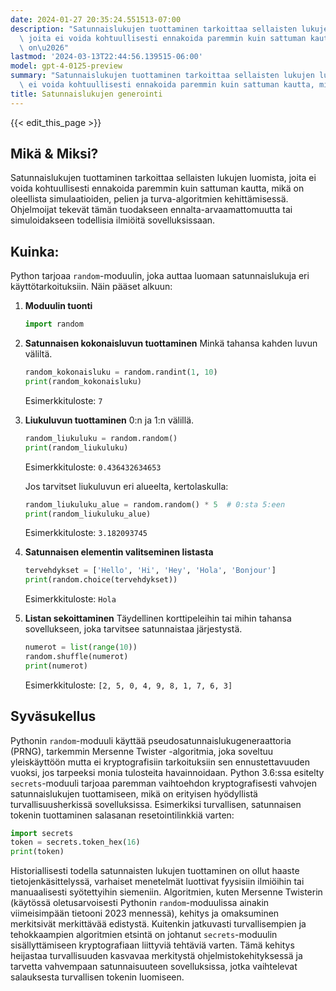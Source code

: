 ```yaml
---
date: 2024-01-27 20:35:24.551513-07:00
description: "Satunnaislukujen tuottaminen tarkoittaa sellaisten lukujen luomista,\
  \ joita ei voida kohtuullisesti ennakoida paremmin kuin sattuman kautta, mik\xE4\
  \ on\u2026"
lastmod: '2024-03-13T22:44:56.139515-06:00'
model: gpt-4-0125-preview
summary: "Satunnaislukujen tuottaminen tarkoittaa sellaisten lukujen luomista, joita\
  \ ei voida kohtuullisesti ennakoida paremmin kuin sattuman kautta, mik\xE4 on\u2026"
title: Satunnaislukujen generointi
---
```


{{< edit_this_page >}}

## Mikä & Miksi?

Satunnaislukujen tuottaminen tarkoittaa sellaisten lukujen luomista, joita ei voida kohtuullisesti ennakoida paremmin kuin sattuman kautta, mikä on oleellista simulaatioiden, pelien ja turva-algoritmien kehittämisessä. Ohjelmoijat tekevät tämän tuodakseen ennalta-arvaamattomuutta tai simuloidakseen todellisia ilmiöitä sovelluksissaan.

## Kuinka:

Python tarjoaa `random`-moduulin, joka auttaa luomaan satunnaislukuja eri käyttötarkoituksiin. Näin pääset alkuun:

1. **Moduulin tuonti**
    ```Python
    import random
    ```

2. **Satunnaisen kokonaisluvun tuottaminen**
    Minkä tahansa kahden luvun väliltä.
    ```Python
    random_kokonaisluku = random.randint(1, 10)
    print(random_kokonaisluku)
    ```
    Esimerkkituloste: `7`

3. **Liukuluvun tuottaminen**
    0:n ja 1:n välillä.
    ```Python
    random_liukuluku = random.random()
    print(random_liukuluku)
    ```
    Esimerkkituloste: `0.436432634653`

    Jos tarvitset liukuluvun eri alueelta, kertolaskulla:
    ```Python
    random_liukuluku_alue = random.random() * 5  # 0:sta 5:een
    print(random_liukuluku_alue)
    ```
    Esimerkkituloste: `3.182093745`

4. **Satunnaisen elementin valitseminen listasta**
    ```Python
    tervehdykset = ['Hello', 'Hi', 'Hey', 'Hola', 'Bonjour']
    print(random.choice(tervehdykset))
    ```
    Esimerkkituloste: `Hola`

5. **Listan sekoittaminen**
    Täydellinen korttipeleihin tai mihin tahansa sovellukseen, joka tarvitsee satunnaistaa järjestystä.
    ```Python
    numerot = list(range(10))
    random.shuffle(numerot)
    print(numerot)
    ```
    Esimerkkituloste: `[2, 5, 0, 4, 9, 8, 1, 7, 6, 3]`

## Syväsukellus

Pythonin `random`-moduuli käyttää pseudosatunnaislukugeneraattoria (PRNG), tarkemmin Mersenne Twister -algoritmia, joka soveltuu yleiskäyttöön mutta ei kryptografisiin tarkoituksiin sen ennustettavuuden vuoksi, jos tarpeeksi monia tulosteita havainnoidaan. Python 3.6:ssa esitelty `secrets`-moduuli tarjoaa paremman vaihtoehdon kryptografisesti vahvojen satunnaislukujen tuottamiseen, mikä on erityisen hyödyllistä turvallisuusherkissä sovelluksissa. Esimerkiksi turvallisen, satunnaisen tokenin tuottaminen salasanan resetointilinkkiä varten:

```Python
import secrets
token = secrets.token_hex(16)
print(token)
```

Historiallisesti todella satunnaisten lukujen tuottaminen on ollut haaste tietojenkäsittelyssä, varhaiset menetelmät luottivat fyysisiin ilmiöihin tai manuaalisesti syötettyihin siemeniin. Algoritmien, kuten Mersenne Twisterin (käytössä oletusarvoisesti Pythonin `random`-moduulissa ainakin viimeisimpään tietooni 2023 mennessä), kehitys ja omaksuminen merkitsivät merkittävää edistystä. Kuitenkin jatkuvasti turvallisempien ja tehokkaampien algoritmien etsintä on johtanut `secrets`-moduulin sisällyttämiseen kryptografiaan liittyviä tehtäviä varten. Tämä kehitys heijastaa turvallisuuden kasvavaa merkitystä ohjelmistokehityksessä ja tarvetta vahvempaan satunnaisuuteen sovelluksissa, jotka vaihtelevat salauksesta turvallisen tokenin luomiseen.
